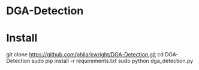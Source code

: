 # DGA-Detection

# Install

  git clone https://github.com/philarkwright/DGA-Detection.git
  cd DGA-Detection
  sudo pip install -r requirements.txt
  sudo python dga_detection.py
